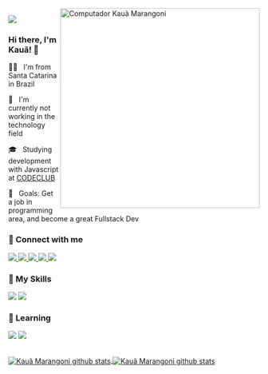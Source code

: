 <img src="https://raw.githubusercontent.com/MicaelliMedeiros/micaellimedeiros/master/image/computer-illustration.png" min-width="400px" max-width="400px" width="400px" align="right" alt="Computador Kauã Marangoni">

<p align="left"><img src="https://i.imgur.com/A6bWGFl.gif"/></p>

### Hi there, I'm Kauã! 👋

<p>👩‍💻 &nbsp; I'm from Santa Catarina in Brazil</p>
<p>🔭 &nbsp; I'm currently not working in the technology field</p>
<p>🎓 &nbsp; Studying development with Javascript at <a href="https://dashboard.kiwify.com.br/courses/" target="_blank">CODECLUB</a></p>
<p>💼 &nbsp; Goals: Get a job in programming area, and become a great Fullstack Dev</p>

### 🤝 Connect with me
<p>
  <a href="mailto:kauamarangonitj@gmail.com" target="_blank">
    <img src="https://img.shields.io/badge/Gmail-D14836?style=for-the-badge&logo=gmail&logoColor=white"/>
  </a>
  <a href="https://www.instagram.com/kaua_marangoni/" target="_blank">
    <img src="https://img.shields.io/badge/Instagram-E4405F?style=for-the-badge&logo=instagram&logoColor=white"/>
  </a>
  <a href="https://www.linkedin.com/in/kau%C3%A3-marangoni-119ba41a8/" target="_blank">
    <img src="https://img.shields.io/badge/LinkedIn-0077B5?style=for-the-badge&logo=linkedin&logoColor=white"/>
  </a>
  <a href="https://www.youtube.com/channel/UCt4kkTrxdJL1f35oW8d1p_Q" target="_blank">
    <img src="https://img.shields.io/badge/YouTube-FF0000?style=for-the-badge&logo=youtube&logoColor=white"/>
  </a>
  <a href="https://api.whatsapp.com/send?phone=5548996647887" target="_blank">
    <img src="https://img.shields.io/badge/WhatsApp-25D366?style=for-the-badge&logo=whatsapp&logoColor=white"/>
  </a>
</p>

### 🚀 My Skills

<p>
  <code><img src="https://img.shields.io/badge/HTML5-E34F26?style=for-the-badge&logo=html5&logoColor=white"/></code>
  <code><img src="https://img.shields.io/badge/CSS3-1572B6?style=for-the-badge&logo=css3&logoColor=white"/></code>
</p>

### 🌱 Learning

<p>
  <code><img src="https://img.shields.io/badge/JavaScript-F7DF1E?style=for-the-badge&logo=javascript&logoColor=black"/></code>
  <code><img src="https://img.shields.io/badge/React-20232A?style=for-the-badge&logo=react&logoColor=61DAFB"/></code>
</p>

<br>

<a href="https://github.com/Kaua-Marangoni">
  <img align="center" src="https://github-readme-stats.vercel.app/api/top-langs/?username=Kaua-Marangoni&theme=dracula&hide_langs_below=1" alt="Kauã Marangoni github stats"/>
</a>

<a href="https://github.com/Kaua-Marangoni">
 <img align="center" src="https://github-readme-stats.vercel.app/api?username=Kaua-Marangoni&show_icons=true&theme=dracula&line_height=27" alt="Kauã Marangoni github stats"/>
</a>
